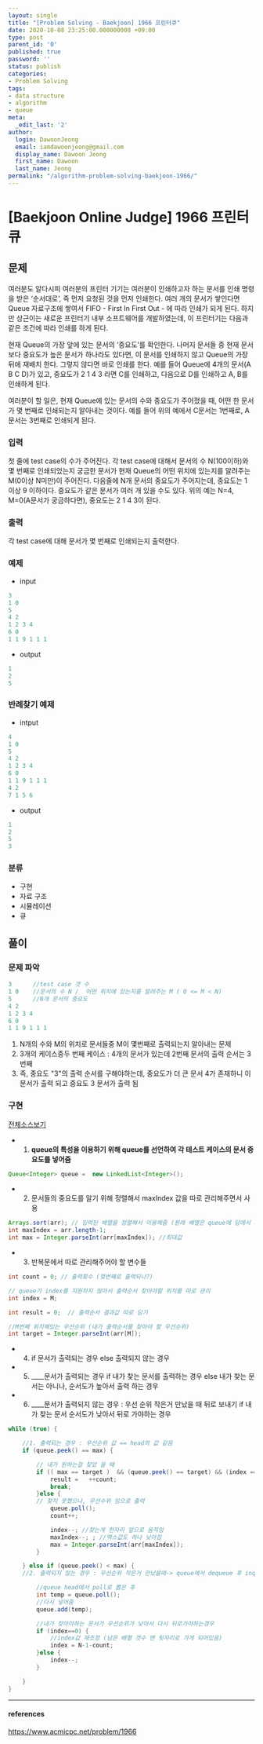 ```yaml
---
layout: single
title: "[Problem Solving - Baekjoon] 1966 프린터큐"
date: 2020-10-08 23:25:00.000000000 +09:00
type: post
parent_id: '0'
published: true
password: ''
status: publish
categories:
- Problem Solving
tags:
- data structure
- algorithm
- queue
meta:
  _edit_last: '2'
author:
  login: DawoonJeong
  email: iamdawoonjeong@gmail.com
  display_name: Dawoon Jeong
  first_name: Dawoon
  last_name: Jeong
permalink: "/algorithm-problem-solving-baekjoon-1966/"
---
```

# [Baekjoon Online Judge] 1966 프린터큐

## 문제
여러분도 알다시피 여러분의 프린터 기기는 여러분이 인쇄하고자 하는 문서를 인쇄 명령을 받은 ‘순서대로’, 즉 먼저 요청된 것을 먼저 인쇄한다. 여러 개의 문서가 쌓인다면 Queue 자료구조에 쌓여서 FIFO - First In First Out - 에 따라 인쇄가 되게 된다. 하지만 상근이는 새로운 프린터기 내부 소프트웨어를 개발하였는데, 이 프린터기는 다음과 같은 조건에 따라 인쇄를 하게 된다.

현재 Queue의 가장 앞에 있는 문서의 ‘중요도’를 확인한다.
나머지 문서들 중 현재 문서보다 중요도가 높은 문서가 하나라도 있다면, 이 문서를 인쇄하지 않고 Queue의 가장 뒤에 재배치 한다. 그렇지 않다면 바로 인쇄를 한다.
예를 들어 Queue에 4개의 문서(A B C D)가 있고, 중요도가 2 1 4 3 라면 C를 인쇄하고, 다음으로 D를 인쇄하고 A, B를 인쇄하게 된다.

여러분이 할 일은, 현재 Queue에 있는 문서의 수와 중요도가 주어졌을 때, 어떤 한 문서가 몇 번째로 인쇄되는지 알아내는 것이다. 예를 들어 위의 예에서 C문서는 1번째로, A문서는 3번째로 인쇄되게 된다.


### 입력
첫 줄에 test case의 수가 주어진다. 각 test case에 대해서 문서의 수 N(100이하)와 몇 번째로 인쇄되었는지 궁금한 문서가 현재 Queue의 어떤 위치에 있는지를 알려주는 M(0이상 N미만)이 주어진다. 다음줄에 N개 문서의 중요도가 주어지는데, 중요도는 1 이상 9 이하이다. 중요도가 같은 문서가 여러 개 있을 수도 있다. 위의 예는 N=4, M=0(A문서가 궁금하다면), 중요도는 2 1 4 3이 된다.


### 출력
각 test case에 대해 문서가 몇 번째로 인쇄되는지 출력한다.

### 예제
- input
```java
3
1 0
5
4 2
1 2 3 4
6 0
1 1 9 1 1 1
```

- output
```java
1
2
5
```

### 반례찾기 예제 
- intput
```java
4
1 0
5
4 2
1 2 3 4
6 0
1 1 9 1 1 1
4 2
7 1 5 6
```

- output
```java
1
2
5
3
```

### 분류
- 구현
- 자료 구조
- 시뮬레이션
- 큐

## 풀이

### 문제 파악
```java
3      //test case 갯 수
1 0    //문서의 수 N /  어떤 위치에 있는지를 알려주는 M ( 0 <= M < N)
5      //N개 문서의 중요도
4 2
1 2 3 4
6 0
1 1 9 1 1 1
```
1. N개의 수와 M의 위치로 문서들중 M이 몇번째로 출력되는지 알아내는 문제
2. 3개의 케이스중두 번째 케이스 : 4개의 문서가 있는데 2번째 문서의 출력 순서는 3번째
3. 즉, 중요도 "3"의 출력 순서를 구해야하는데, 중요도가 더 큰 문서 4가 존재하니 이 문서가 출력 되고 중요도 3 문서가 출력 됨


### 구현

[전체소스보기](https://github.com/iamdawoonjeong/java-datastructure-algorithm/blob/master/java-algorithm-problem-solving/src/baekjoon/printQueue1966/Main.java)

- 1. **queue의 특성을 이용하기 위해 queue를 선언하여 각 테스트 케이스의 문서 중요도를 넣어줌**

```java
Queue<Integer> queue =  new LinkedList<Integer>();
```

- 2. 문서들의 중요도를 알기 위해 정렬해서 maxIndex 값을 따로 관리해주면서 사용

```java
Arrays.sort(arr); // 입력된 배열을 정렬해서 이용해줌 (원래 배열은 queue에 담에서 사용)
int maxIndex = arr.length-1;
int max = Integer.parseInt(arr[maxIndex]); //최대값
```

- 3. 반복문에서 따로 관리해주어야 할 변수들

```java
int count = 0; // 출력횟수 (몇번째로 출력되나?)

// queue가 index를 지원하지 않아서 출력순서 찾아야할 위치를 따로 관리
int index = M;   

int result = 0;  // 출력순서 결과값 따로 담기

//M번째 위치해있는 우선순위 (내가 출력순서를 찾아야 할 우선순위)
int target = Integer.parseInt(arr[M]);  
```

- 4. if 문서가 출력되는 경우 else 출력되지 않는 경우

- 5. ____문서가 출력되는 경우 if 내가 찾는 문서를 출력하는 경우 else 내가 찾는 문서는 아니나, 순서도가 높아서 출력 하는 경우

- 6. ____문서가 출력되지 않는 경우 : 우선 순위 작은거 만났을 때 뒤로 보내기 if 내가 찾는 문서 순서도가 낮아서 뒤로 가야하는 경우

```java
while (true) {

    //1. 출력되는 경우 : 우선순위 값 == head의 값 같음
    if (queue.peek() == max) {

        // 내가 원하는걸 찾았 을 때
        if (( max == target )  && (queue.peek() == target) && (index == 0)) {
            result =   ++count;
            break;
        }else {
        // 찾지 못했으나, 우선수위 임으로 출력
            queue.poll();
            count++;

            index--; //찾는게 한자리 앞으로 움직임
            maxIndex--; ; //맥스값도 하나 낮아짐
            max = Integer.parseInt(arr[maxIndex]);
        }

    } else if (queue.peek() < max) {
    //2. 출력되지 않는 경우 : 우선순위 작은거 만났을때-> queue에서 dequeue 후 inqueue해주기  

        //queue head에서 poll로 뽑은 후
        int temp = queue.poll();
        //다시 넣어줌
        queue.add(temp);

        //내가 찾아야하는 문서가 우선순위가 낮아서 다시 뒤로가야하는경우
        if (index==0) {
            //index값 재조정 (남은 배열 갯수 맨 뒷자리로 가게 되어있음)
            index = N-1-count;
        }else {
            index--;
        }

    }
}
```


---

#### references
<https://www.acmicpc.net/problem/1966>
